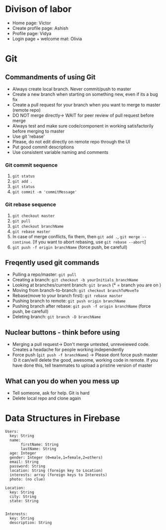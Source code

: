 # Divison of labor
- Home page:           Victor
- Create profile page: Ashish
- Profile page:        Vidya
- Login page + welcome mat: Olivia

# Git

## Commandments of using Git
- Always create local branch. Never commit/push to master
- Create a new branch when starting on something new, even if its a bug fix
- Create a pull request for your branch when you want to merge to master (remote repo)
- DO NOT merge directly-> WAIT for peer review of pull request before merge
- Always test and make sure code/component in working satisfactorily before merging to master
- Use git 'rebase'
- Please, do not edit directly on remote repo through the UI
- Put good commit descriptions
- Use consistent variable naming and comments

### Git commit sequence
1. `git status`
2. `git add .`
3. `git status`
4. `git commit -m 'commitMessage'`

### Git rebase sequence
1. `git checkout master`
2. `git pull`
3. `git checkout branchName`
4. `git rebase master`
5. In case of merge conflicts, fix them, then `git add .`, `git merge --continue`. [If you want to abort rebasing, use `git rebase --abort`]
6. `git push -f origin branchName` (force push, be carefull)

## Freqently used git commands
- Pulling a repo/master: `git pull`
- Creating a branch: `git checkout -b yourInitials_branchName`
- Looking at branches/current branch: `git branch` (* = branch you are on )
- Moving from branch-to-branch:  `git checkout branchToMoveTo`
- Rebase(move to your branch first): `git rebase master`
- Pushing branch to remote: `git push origin branchName`
- Pushing branch after rebase: `git push -f origin branchName` (force push, be carefull)
- Deleting branch: `git branch -D branchName`

## Nuclear buttons - think before using
- Merging a pull request-> Don't merge untested, unreveiewed code. Creates a headache for people working independently
- Force push (`git push -f branchName`) -> Please dont force push master :D it can/will delete the good, awesome, working code in remote. If you have done this, tell teammates to upload a pristine version of master

## What can you do when you mess up
- Tell someone, ask for help. Git is hard
- Delete local repo and clone again


# Data Structures in Firebase
```
Users:
  key: String
  name:
       firstName: String
       lastName: String
  age: Integer
  gender: Integer (0=male,1=female,2=others)
  email: String
  password: String
  location: String (foreign key to Location)
  interests: array (foreign keys to Interests)
  photo: (no clue)

Location:
  key: String
  city: String
  state: String


Interests:
  key: String
  description: String
```
